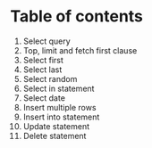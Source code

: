 # Table of contents
1. Select query
2. Top, limit and fetch first clause
3. Select first
4. Select last
5. Select random
6. Select in statement
7. Select date
8. Insert multiple rows
9. Insert into statement
10. Update statement
11. Delete statement
